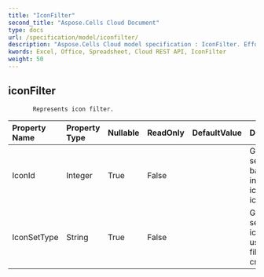 ```yaml
---
title: "IconFilter"
second_title: "Aspose.Cells Cloud Document"
type: docs
url: /specification/model/iconfilter/
description: "Aspose.Cells Cloud model specification : IconFilter. Effortlessly handle Excel and other spreadsheet documents with features like opening, generating, editing, splitting, merging, comparing, and converting."
kwords: Excel, Office, Spreadsheet, Cloud REST API, IconFilter
weight: 50
---
```


## **iconFilter**

           Represents icon filter.            

| Property Name | Property Type | Nullable |  ReadOnly | DefaultValue | Description | 
| :- | :- | :- |:- |  :- | :- |
| IconId | Integer | True |  False |  | Gets and sets Zero-based index of an icon in an icon set.  |  
| IconSetType | String | True |  False |  | Gets and sets which icon set is used in the filter criteria.  |  

